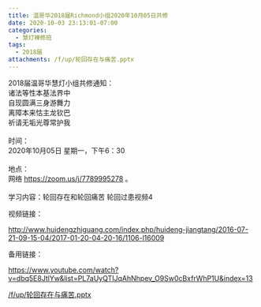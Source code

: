 ```yaml
---
title: 温哥华2018届Richmond小组2020年10月05日共修
date: 2020-10-03 23:13:01-07:00
categories:
  - 慧灯禅修班
tags:
  - 2018届
attachments: /f/up/轮回存在与痛苦.pptx
---
```

2018届温哥华慧灯小组共修通知：\
诸法等性本基法界中\
自现圆满三身游舞力\
离障本来怙主龙钦巴\
祈请无垢光尊常护我\
\
时间：\
2020年10月05日 星期一，下午6：30\
\
地点：\
网络 <https://zoom.us/j/7789995278> 。\
\
学习内容：轮回存在和轮回痛苦 轮回过患视频4

视频链接：
<!--StartFragment-->

<http://www.huidengzhiguang.com/index.php/huideng-jiangtang/2016-07-21-09-15-04/2017-01-20-04-20-16/1106-l16009>

<!--EndFragment-->

备用链接：

<!--StartFragment-->

<https://www.youtube.com/watch?v=dbq5E8JtlYw&list=PL7aUyQTIJqAhNhpev_O9Sw0cBxfrWhP1U&index=13>

[/f/up/轮回存在与痛苦.pptx](http://huidengchanxiu.net/hdv/f/up/轮回存在与痛苦.pptx)
